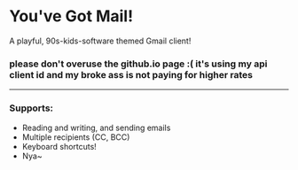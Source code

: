 # You've Got Mail!
A playful, 90s-kids-software themed Gmail client!

### please don't overuse the github.io page :( it's using my api client id and my broke ass is not paying for higher rates

---

### Supports:
- Reading and writing, and sending emails
- Multiple recipients (CC, BCC)
- Keyboard shortcuts!
- Nya~